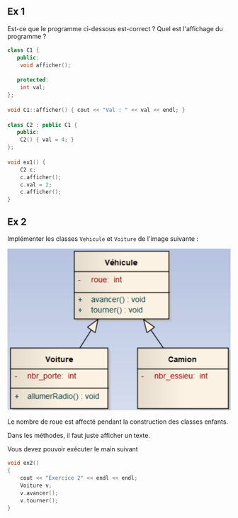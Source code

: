 ## Ex 1

Est-ce que le programme ci-dessous est-correct ?
Quel est l'affichage du programme ?

```CPP
class C1 {
   public:
    void afficher();

   protected:
    int val;
};

void C1::afficher() { cout << "Val : " << val << endl; }

class C2 : public C1 {
   public:
    C2() { val = 4; }
};

void ex1() {
    C2 c;
    c.afficher();
    c.val = 2;
    c.afficher();
}
```

## Ex 2

Implémenter les classes `Vehicule` et `Voiture` de l'image suivante :

![alt text](images/heritage.png "UML")

Le nombre de roue est affecté pendant la construction des classes enfants.

Dans les méthodes, il faut juste afficher un texte.

Vous devez pouvoir exécuter le main suivant 

```CPP
void ex2()
{
    cout << "Exercice 2" << endl << endl;
    Voiture v;
    v.avancer();
    v.tourner();
}
```